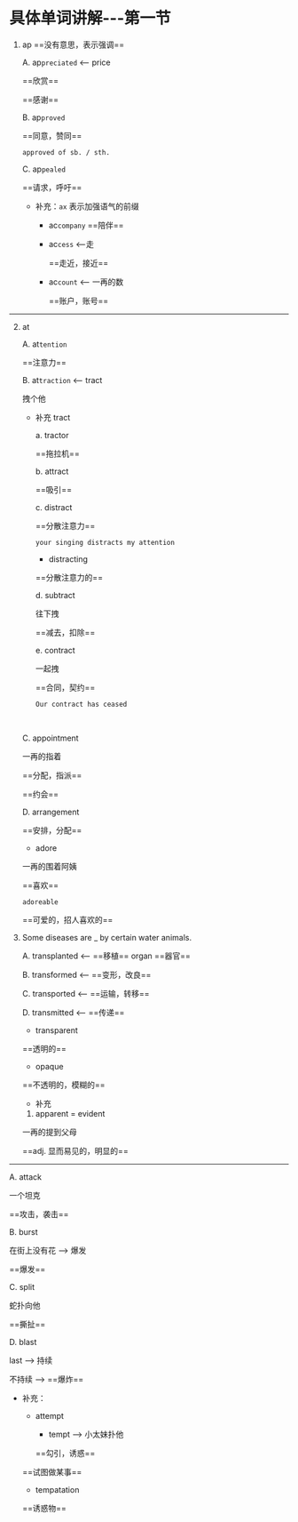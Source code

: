 # 具体单词讲解---第一节

1. ap ==没有意思，表示强调==

    A. ap`preciated` <-- price

    ==欣赏==

    ==感谢==
    
    B. ap`proved` 

    ==同意，赞同==

    `approved of sb. / sth.`

    C. ap`pealed`

    ==请求，呼吁==

    - 补充：`ax` 表示加强语气的前缀

        - ac`company` ==陪伴==

        - ac`cess` <--走  
          
            ==走近，接近==
        
        - ac`count` <-- 一再的数

            ==账户，账号==


---
2. at

    A. at`tention`

    ==注意力==

    B. at`traction` <-- tract

    拽个他

    - 补充 tract

        a. tractor

        ==拖拉机==

        b. attract

        ==吸引==

        c. distract

        ==分散注意力==

        `your singing distracts my attention`

        - distracting

        ==分散注意力的==

        d. subtract

        往下拽

        ==减去，扣除==

        e. contract

        一起拽

        ==合同，契约==

        `Our contract has ceased`

        ​        

    C. appointment

    一再的指着

    ==分配，指派==

    ==约会==

    D. arrangement

    ==安排，分配==

    - adore

    一再的围着阿姨

    ==喜欢==

    `adoreable`

    ==可爱的，招人喜欢的==

3. Some diseases are _ by certain water animals.

    A. transplanted <-- ==移植== organ ==器官==

    B. transformed <-- ==变形，改良==

    C. transported <-- ==运输，转移==

    D. transmitted <-- ==传递==
    
    - transparent

    ==透明的==

    - opaque

    ==不透明的，模糊的==

    - 补充

    1. apparent = evident

    一再的提到父母

    ==adj. 显而易见的，明显的==

---

A. attack

一个坦克

==攻击，袭击==

B. burst

在街上没有花 --> 爆发

==爆发==

C. split

蛇扑向他

==撕扯==

D. blast

last --> 持续

不持续 --> ==爆炸==

- 补充：

    - attempt   

        - tempt --> 小太妹扑他

        ==勾引，诱惑==

    ==试图做某事==

    - tempatation

    ==诱惑物==
